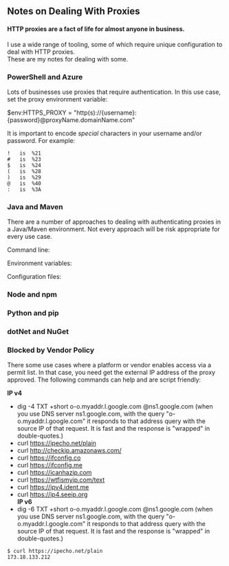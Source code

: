 ## Notes on Dealing With Proxies  

#### HTTP proxies are a fact of life for almost anyone in business.  
I use a wide range of tooling, some of which require unique configuration to deal with HTTP proxies.  
These are my notes for dealing with some.  

### PowerShell and Azure  
Lots of businesses use proxies that require authentication.  In this use case, set the proxy environment variable:  

$env:HTTPS_PROXY = "http(s)://{username}:{password}@proxyName.domainName.com"  

It is important to encode *special* characters in your username and/or password.  For example:  

```   
!   is  %21  
#   is  %23  
$   is  %24  
(   is  %28  
)   is  %29  
@   is  %40  
:   is  %3A  
```  

### Java and Maven
There are a number of approaches to dealing with authenticating proxies in a Java/Maven environment.  Not every approach will be risk appropriate for every use case.  

Command line:

Environment variables:  

Configuration files:  


### Node and npm  



### Python and pip  



### dotNet and NuGet  



### Blocked by Vendor Policy  
There some use cases where a platform or vendor enables access via a permit list.  In that case, you need get the external IP address of the proxy approved.  The following commands can help and are script friendly:

**IP v4**  
* dig -4 TXT +short o-o.myaddr.l.google.com @ns1.google.com (when you use DNS server ns1.google.com, with the query "o-o.myaddr.l.google.com" it responds to that address query with the source IP of that request.  It is fast and the response is "wrapped" in double-quotes.)  
* curl https://ipecho.net/plain  
* curl http://checkip.amazonaws.com/  
* curl https://ifconfig.co  
* curl https://ifconfig.me  
* curl https://icanhazip.com  
* curl https://wtfismyip.com/text  
* curl https://ipv4.ident.me  
* curl https://ip4.seeip.org  
**IP v6**  
* dig -6 TXT +short o-o.myaddr.l.google.com @ns1.google.com (when you use DNS server ns1.google.com, with the query "o-o.myaddr.l.google.com" it responds to that address query with the source IP of that request.  It is fast and the response is "wrapped" in double-quotes.)  

```
$ curl https://ipecho.net/plain
173.18.133.212
```
